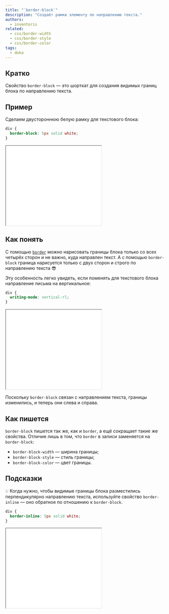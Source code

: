 ```yaml
---
title: "`border-block`"
description: "Создаёт рамки элементу по направлению текста."
authors:
  - inventoris
related:
  - css/border-width
  - css/border-style
  - css/border-color
tags:
  - doka
---
```


## Кратко

Свойство `border-block` — это шорткат для создания видимых границ блока по направлению текста.

## Пример

Сделаем двустороннюю белую рамку для текстового блока:

```css
div {
  border-block: 5px solid white;
}
```

<iframe title="Двусторонняя рамка по направлению текста" src="demos/border-block-basic/" height="250"></iframe>

## Как понять

С помощью [`border`](/css/border/) можно нарисовать границы блока только со всех четырёх сторон и не важно, куда направлен текст. А с помощью `border-block` граница нарисуется только с двух сторон и строго по направлению текста 😎

Эту особенность легко увидеть, если поменять для текстового блока направление письма на вертикальное:

```css
div {
  writing-mode: vertical-rl;
}
```

<iframe title="Двусторонняя рамка при вертикальном написании" src="demos/border-block-reverse/" height="250"></iframe>

Поскольку `border-block` связан с направлением текста, границы изменились, и теперь они слева и справа.

## Как пишется

`border-block` пишется так же, как и `border`, а ещё сокращает такие же свойства. Отличие лишь в том, что `border` в записи заменяется на `border-block`:

- `border-block-width` — ширина границы;
- `border-block-style` — стиль границы;
- `border-block-color` — цвет границы.


## Подсказки

💡 Когда нужно, чтобы видимые границы блока разместились перпендикулярно направлению текста, используйте свойство `border-inline` — оно обратное по отношению к `border-block`.

```css
div {
  border-inline: 5px solid white;
}
```

<iframe title="Двусторонняя рамка против направления текста" src="demos/border-inline/" height="250"></iframe>
